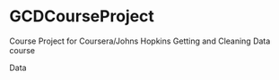 # GCDCourseProject
Course Project for Coursera/Johns Hopkins Getting and Cleaning Data course

Data 
